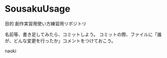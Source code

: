 # SousakuUsage

目的
  創作実習用使い方練習用リポジトリ
  
  名前等、書き足してみたら、コミットしよう。
  コミットの際、ファイルに「誰が、どんな変更を行ったか」コメントをつけておこう。
 
 naoki
